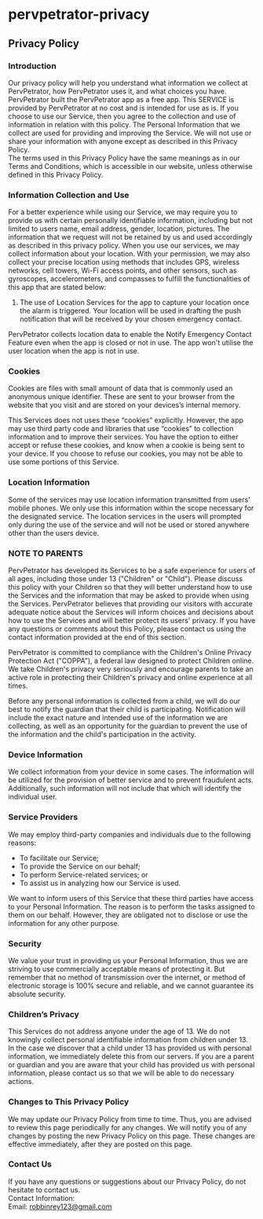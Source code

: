# pervpetrator-privacy

Privacy Policy  
----------------

### Introduction  
Our privacy policy will help you understand what information we collect at PervPetrator, how PervPetrator uses it, and what choices you have.
PervPetrator built the PervPetrator app as a free app. This SERVICE is provided by PervPetrator at no cost and is intended for use as is.
If you choose to use our Service, then you agree to the collection and use of information in  relation with this policy. The Personal Information that we collect are used for providing and improving the Service. We will not use or share your information with anyone except as described in this Privacy Policy.  
The terms used in this Privacy Policy have the same meanings as in our Terms and Conditions, which is accessible in our website, unless otherwise  defined in this Privacy Policy.

### Information Collection and Use  
For a better experience while using our Service, we may require you to provide us with certain personally identifiable information, including but not limited to users name, email address, gender, location, pictures. The information that we request will not be retained by us and used accordingly as described in this privacy policy. When you use our services, we may collect information about your location. With your permission, we may also collect your precise location using methods that includes GPS, wireless networks, cell towers, Wi-Fi access points, and other sensors, such as gyroscopes, accelerometers, and compasses to fulfill the functionalities of this app that are stated below:

1. The use of Location Services for the app to capture your location once the alarm is triggered. Your location will be used in drafting the push notification that will be received by your chosen emergency contact.

PervPetrator collects location data to enable the Notify Emergency Contact Feature even when the app is closed or not in use. The app won't utilise the user location when the app is not in use.

### Cookies  
Cookies are files with small amount of data that is commonly used an anonymous unique identifier. These are sent to your browser from the website that you visit and are stored on your devices’s internal memory.  

This Services does not uses these “cookies” explicitly. However, the app may use third party code and libraries that use “cookies” to collection information and to improve their services. You have the option  to either accept or refuse these cookies, and know when a cookie is being sent to your device. If you choose to refuse our cookies, you may not be able to use some portions of this Service.  

### Location Information  
Some of the services may use location information transmitted from users' mobile phones. We only use this information within the scope necessary for the designated service. The location services in the users will prompted only during  the use of the service and will not be used or stored anywhere other than the users device.

### NOTE TO PARENTS
PervPetrator has developed its Services to be a safe experience for users of all ages, including those under 13 ("Children" or "Child"). Please discuss this policy with your Children so that they will better understand how to use the Services and the information that may be asked to provide when using the Services. PervPetrator believes that providing our visitors with accurate adequate notice about the Services will inform choices and decisions about how to use the Services and will better protect its users' privacy. If you have any questions or comments about this Policy, please contact us using the contact information provided at the end of this section.

PervPetrator is committed to compliance with the Children's Online Privacy Protection Act ("COPPA"), a federal law designed to protect Children online. We take Children's privacy very seriously and encourage parents to take an active role in protecting their Children's privacy and online experience at all times. 

Before any personal information is collected from a child, we will do our best to notify the guardian that their child is participating. Notification will include the exact nature and intended use of the information we are collecting, as well as an opportunity for the guardian to prevent the use of the information and the child's participation in the activity.

### Device Information  
We collect information from your device in some cases. The information will be utilized for the provision of better service and to prevent fraudulent acts. Additionally, such information will not include that which will identify the individual user.  

### Service Providers  
We may employ third-party companies and individuals due to the following reasons:  
* To facilitate our Service;
* To provide the Service on our behalf;
* To perform Service-related services; or
* To assist us in analyzing how our Service is used.  

We want to inform users of this Service that these third parties have access to your Personal Information. The reason is to perform the tasks assigned to them on our behalf. However, they are obligated not to disclose or use the information for any other purpose.  

### Security  
We value your trust in providing us your Personal Information, thus we are striving to use commercially acceptable means of protecting it. But remember that no method of transmission over  the internet, or method of electronic storage is 100% secure and reliable, and we cannot guarantee its absolute security.  

### Children’s Privacy  
This Services do not address anyone under the age of 13. We do not knowingly collect personal identifiable information from children under 13. In the case we discover that a child under 13 has provided us with personal information, we immediately delete this from our servers. If you  are  a  parent  or  guardian and you are aware that your child has provided us with personal information, please contact us so that we will be able to do necessary actions.  

### Changes to This Privacy Policy  
We may update our Privacy Policy from time to time. Thus, you are advised to review this page periodically for any changes. We will notify you of any changes by posting the new Privacy Policy on this page. These changes are effective immediately, after they are posted on this page.  

### Contact Us  
If you have any questions or suggestions about our Privacy Policy, do not hesitate to contact us.  
Contact Information:  
Email: robbinrey123@gmail.com 
